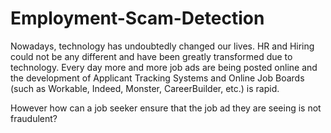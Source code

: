 # Employment-Scam-Detection

Nowadays, technology has undoubtedly changed our lives. HR and Hiring could not be any different and have been greatly transformed due to technology. Every day more and more job ads are being posted online and the development of Applicant Tracking Systems and Online Job Boards (such as Workable, Indeed, Monster, CareerBuilder, etc.) is rapid.

However how can a job seeker ensure that the job ad they are seeing is not fraudulent?
